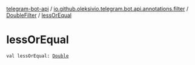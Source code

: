 [telegram-bot-api](../../index.md) / [io.github.oleksivio.telegram.bot.api.annotations.filter](../index.md) / [DoubleFilter](index.md) / [lessOrEqual](./less-or-equal.md)

# lessOrEqual

`val lessOrEqual: `[`Double`](https://kotlinlang.org/api/latest/jvm/stdlib/kotlin/-double/index.html)